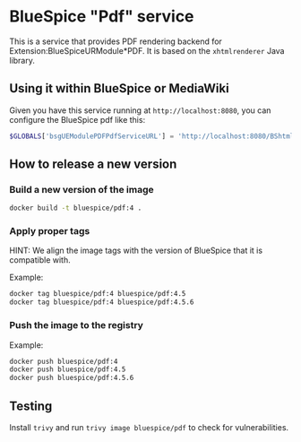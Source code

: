 # BlueSpice "Pdf" service

This is a service that provides PDF rendering backend for Extension:BlueSpiceURModule*PDF. It is based on the `xhtmlrenderer` Java library.

## Using it within BlueSpice or MediaWiki

Given you have this service running at `http://localhost:8080`, you can configure the BlueSpice pdf like this:

```php
$GLOBALS['bsgUEModulePDFPdfServiceURL'] = 'http://localhost:8080/BShtml2PDF';
```

## How to release a new version

### Build a new version of the image
```sh
docker build -t bluespice/pdf:4 .
```

### Apply proper tags
HINT: We align the image tags with the version of BlueSpice that it is compatible with.

Example:
```sh
docker tag bluespice/pdf:4 bluespice/pdf:4.5
docker tag bluespice/pdf:4 bluespice/pdf:4.5.6
```

### Push the image to the registry
Example:
```sh
docker push bluespice/pdf:4
docker push bluespice/pdf:4.5
docker push bluespice/pdf:4.5.6
```

## Testing
Install `trivy` and run `trivy image bluespice/pdf` to check for vulnerabilities.